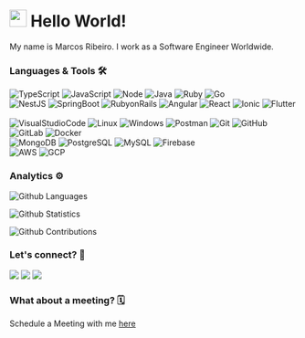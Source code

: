
<h1><img src="https://emojis.slackmojis.com/emojis/images/1531849430/4246/blob-sunglasses.gif?1531849430" width="30"/> Hello World! </h1>


My name is Marcos Ribeiro. I work as a Software Engineer Worldwide.


<!-- ![](http://estruyf-github.azurewebsites.net/api/VisitorHit?user=MarcosRibeiroJesus&repo=MarcosRibeiroJesus&countColorcountColor) -->

### Languages & Tools 🛠  
![TypeScript](https://img.shields.io/badge/-TypeScript-05122A?style=flat&color=green)&nbsp;![JavaScript](https://img.shields.io/badge/-JavaScript-05122A?style=flat&color=green)&nbsp;![Node](https://img.shields.io/badge/-Node-05122A?style=flat&color=green)&nbsp;![Java](https://img.shields.io/badge/-Java-05122A?style=flat&color=green)&nbsp;![Ruby](https://img.shields.io/badge/-Ruby-05122A?style=flat&color=green)&nbsp;![Go](https://img.shields.io/badge/-Go-05122A?style=flat&color=green)&nbsp;    
![NestJS](https://img.shields.io/badge/-NestJS-05122A?style=flat&color=orange)&nbsp;![SpringBoot](https://img.shields.io/badge/-SpringBoot-05122A?style=flat&color=orange)&nbsp;![RubyonRails](https://img.shields.io/badge/-RubyonRails-05122A?style=flat&color=orange)&nbsp;![Angular](https://img.shields.io/badge/-Angular-05122A?style=flat&color=orange)&nbsp;![React](https://img.shields.io/badge/-React-05122A?style=flat&color=orange)&nbsp;![Ionic](https://img.shields.io/badge/-Ionic-05122A?style=flat&color=orange)&nbsp;![Flutter](https://img.shields.io/badge/-Flutter-05122A?style=flat&color=orange)&nbsp;  
![VisualStudioCode](https://img.shields.io/badge/-VisualStudioCode-05122A?style=flat&color=gray)&nbsp;![Linux](https://img.shields.io/badge/-Linux-05122A?style=flat&color=gray)&nbsp;![Windows](https://img.shields.io/badge/-Windows-05122A?style=flat&color=gray)&nbsp;![Postman](https://img.shields.io/badge/-Postman-05122A?style=flat&color=gray)&nbsp;![Git](https://img.shields.io/badge/-Git-05122A?style=flat&color=gray)&nbsp;![GitHub](https://img.shields.io/badge/-GitHub-05122A?style=flat&color=gray)&nbsp;![GitLab](https://img.shields.io/badge/-GitLab-05122A?style=flat&color=gray)&nbsp;![Docker](https://img.shields.io/badge/-Docker-05122A?style=flat&color=gray)&nbsp;  
![MongoDB](https://img.shields.io/badge/-MongoDB-05122A?style=flat&color=yellow)&nbsp;![PostgreSQL](https://img.shields.io/badge/-PostgreSQL-05122A?style=flat&color=yellow)&nbsp;![MySQL](https://img.shields.io/badge/-MySQL-05122A?style=flat&color=yellow)&nbsp;![Firebase](https://img.shields.io/badge/-Firebase-05122A?style=flat&color=yellow)&nbsp;  
![AWS](https://img.shields.io/badge/-AWS-05122A?style=flat&color=blue)&nbsp;![GCP](https://img.shields.io/badge/-GCP-05122A?style=flat&color=blue)&nbsp;  


### Analytics ⚙️
![Github Languages](https://github-readme-stats.vercel.app/api/top-langs/?username=MarcosRibeiroJesus)

![Github Statistics](https://github-readme-stats.vercel.app/api/?username=MarcosRibeiroJesus&count_private=true&show_icons=true)

![Github Contributions](https://github-readme-streak-stats.herokuapp.com/?user=MarcosRibeiroJesus&hide_border=true)

### Let's connect? 🤝

<p align="left">

<a href="https://www.linkedin.com/in/marcosync/"><img src="https://img.shields.io/badge/-LinkedIn-0077B5?style=flat&logo=Linkedin&logoColor=white"/></a>  <a href="https://twitter.com/MarcosRJesus"><img src="https://img.shields.io/badge/-Twitter-%231DA1F2?style=flat&logo=twitter&logoColor=white"/></a>  <a href="https://www.instagram.com/marcosync/"><img src="https://img.shields.io/badge/-Instagram-E4405F?style=flat&logo=instagram&logoColor=white"/></a>

</p>

### What about a meeting? 🗓️
Schedule a Meeting with me [here](https://calendly.com/marcos-ribeiro-de-jesus)
